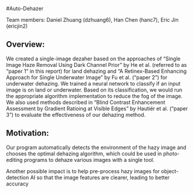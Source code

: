 #Auto-Dehazer

Team members: Daniel Zhuang (dzhuang6), Han Chen (hanc7), Eric Jin (ericjin2)

## Overview:

We created a single-image dezaher based on the approaches of “Single Image Haze Removal Using Dark Channel Prior”
by He et al. (referred to as “paper 1” in this report) for land dehazing and “A Retinex-Based Enhancing Approach for
Single Underwater Image” by Fu et al. (“paper 2”) for underwater dehazing. We trained a neural network to classify if an
input image is on land or underwater. Based on its classification, we would run the appropriate algorithm implementation
to reduce the fog of the image. We also used methods described in “Blind Contrast Enhancement Assessment by Gradient
Ratioing at Visible Edges” by Hautiér et al. (“paper 3”) to evaluate the effectiveness of our dehazing method.

## Motivation:

Our program automatically detects the environment of the hazy image and chooses the
optimal dehazing algorithm, which could be used in photo-editing programs to dehaze various images with a single tool.

Another possible impact is to help pre-process hazy images for object-detection AI so that the image features are clearer,
leading to better accuracy
